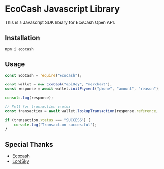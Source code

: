 

# EcoCash Javascript Library

This is a Javascript SDK library for EcoCash Open API.

## Installation

```bash
npm i ecocash
```

## Usage

```javascript
const EcoCash = require("ecocash");

const wallet = new EcoCash("apiKey", "merchant");
const response = await wallet.initPayment("phone", "amount", "reason");

console.log(response);

// Poll for transaction status
const transaction = await wallet.lookupTransaction(response.reference, response.phone);

if (transaction.status === "SUCCESS") {
    console.log("Transaction successful");
}
```

## Special Thanks

- [Ecocash](https://ecocash.co.zw/)
- [LordSky](https://pypi.org/user/lordskyzw/)
